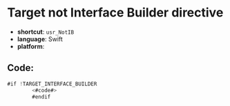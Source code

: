 # Target not Interface Builder directive
- **shortcut**: `usr_NotIB`
- **language**: Swift
- **platform**: 


## Code:
```swift
#if !TARGET_INTERFACE_BUILDER
        <#code#>
        #endif
```